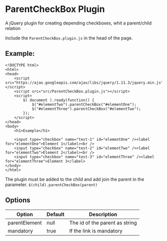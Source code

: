 # ParentCheckBox Plugin
A jQuery plugin for creating depending checkboxes, whit a parent/child relation

Include the `ParentCheckBox.plugin.js` in the head of the page.

## Example:
```
<!DOCTYPE html>
<html>
<head>
    <script src="https://ajax.googleapis.com/ajax/libs/jquery/1.11.3/jquery.min.js"></script>
    <script src="src/ParentCheckBox.plugin.js"></script>
    <script>
        $( document ).ready(function() {
            $("#elementTwo").parentCheckBox("#elementOne");
            $("#elementThree").parentCheckBox("#elementTwo");
        });
    </script>
</head>
<body>
    <h1>Example</h1>

    <input type="checkbox" name="test-1" id="elementOne" /><label for="elementOne">Element 1</label><br />
    <input type="checkbox" name="test-2" id="elementTwo" /><label for="elementTwo">Element 2</label><br />
    <input type="checkbox" name="test-3" id="elementThree" /><label for="elementThree">Element 3</label>
</body>
</html>
```
The plugin must be added to the child and add join the parent in the parameter. `$(child).parentCheckBox(parent)`

## Options
| Option        | Default | Description |
| ------------- | ------------- | ------------- |
| parentElement  | null  | The id of the parent as string |
| mandatory  | true  | If the link is mandatory |
